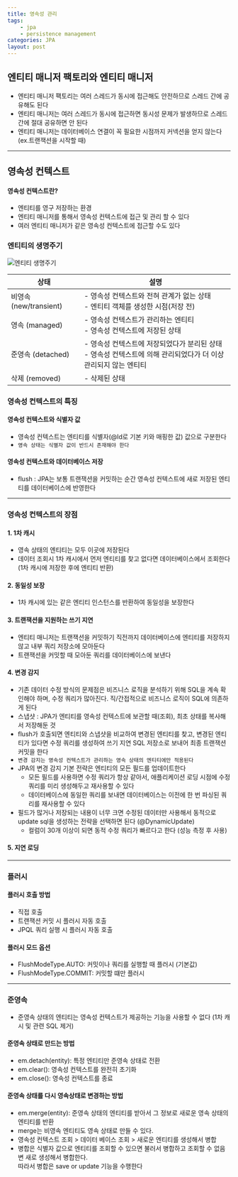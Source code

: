 ```yaml
---
title: 영속성 관리
tags: 
    - jpa
    - persistence management
categories: JPA
layout: post
---
```


## 엔티티 매니저 팩토리와 엔티티 매니저
- 엔티티 매니저 팩토리는 여러 스레드가 동시에 접근해도 안전하므로 스레드 간에 공유해도 된다
- 엔티티 매니저는 여러 스레드가 동시에 접근하면 동시성 문제가 발생하므로 스레드 간에 절대 공유하면 안 된다
- 엔티티 매니저는 데이터베이스 연결이 꼭 필요한 시점까지 커넥션을 얻지 않는다 (ex.트랜잭션을 시작할 때)

 ---

## 영속성 컨텍스트
#### 영속성 컨텍스트란?
- 엔티티를 영구 저장하는 환경
- 엔티티 매니저를 통해서 영속성 컨텍스트에 접근 및 관리 할 수 있다
- 여러 엔티티 매니저가 같은 영속성 컨텍스트에 접근할 수도 있다

### 엔티티의 생명주기
![엔티티 생명주기](https://user-images.githubusercontent.com/35331310/79059442-0dc28c80-7cb5-11ea-8433-2cb064861c4a.png)

|상태|설명|
|---|---|
|비영속 (new/transient)|- 영속성 컨텍스트와 전혀 관계가 없는 상태<br/>- 엔티티 객체를 생성한 시점(저장 전)|
|영속 (managed)|- 영속성 컨텍스트가 관리하는 엔티티<br/>- 영속성 컨텍스트에 저장된 상태|
|준영속 (detached)|- 영속성 컨텍스트에 저장되었다가 분리된 상태<br/>- 영속성 컨텍스트에 의해 관리되었다가 더 이상 관리되지 않는 엔티티|
|삭제 (removed)|- 삭제된 상태|


### 영속성 컨텍스트의 특징
#### 영속성 컨텍스트와 식별자 값
- 영속성 컨텍스트는 엔티티를 식별자(@Id로 기본 키와 매핑한 값) 값으로 구분한다
- `영속 상태는 식별자 값이 반드시 존재해야 한다`

#### 영속성 컨텍스트와 데이터베이스 저장
- flush : JPA는 보통 트랜잭션을 커밋하는 순간 영속성 컨텍스트에 새로 저장된 엔티티를 데이터베이스에 반영한다

---

### 영속성 컨텍스트의 장점
#### 1. 1차 캐시
- 영속 상태의 엔티티는 모두 이곳에 저장된다
- 데이터 조회시 1차 캐시에서 먼저 엔티티를 찾고 없다면 데이터베이스에서 조회한다 (1차 캐시에 저장한 후에 엔티티 반환)

#### 2. 동일성 보장
- 1차 캐시에 있는 같은 엔티티 인스턴스를 반환하여 동일성을 보장한다

#### 3. 트랜잭션을 지원하는 쓰기 지연
- 엔티티 매니저는 트랜잭션을 커밋하기 직전까지 데이터베이스에 엔티티를 저장하지 않고 내부 쿼리 저장소에 모아둔다
- 트랜잭션을 커밋할 때 모아둔 쿼리를 데이터베이스에 보낸다

#### 4. 변경 감지
- 기존 데이터 수정 방식의 문제점은 비즈니스 로직을 분석하기 위해 SQL을 계속 확인해야 하며, 수정 쿼리가 많아진다. 직/간접적으로 비즈니스 로직이 SQL에 의존하게 된다
- 스냅샷 : JPA가 엔티티를 영속성 컨텍스트에 보관할 때(조회), 최초 상태를 복사해서 저장해둔 것
- flush가 호출되면 엔티티와 스냅샷을 비교하여 변경된 엔티티를 찾고, 변경된 엔티티가 있다면 수정 쿼리를 생성하여 쓰기 지연 SQL 저장소로 보내어 최종 트랜잭션 커밋을 한다
- `변경 감지는 영속성 컨텍스트가 관리하는 영속 상태의 엔티티에만 적용된다`
- JPA의 변경 감지 기본 전략은 엔티티의 모든 필드를 업데이트한다
    - 모든 필드를 사용하면 수정 쿼리가 항상 같아서, 애플리케이션 로딩 시점에 수정 쿼리를 미리 생성해두고 재사용할 수 있다
    - 데이터베이스에 동일한 쿼리를 보내면 데이터베이스는 이전에 한 번 파싱된 쿼리를 재사용할 수 있다
- 필드가 많거나 저장되는 내용이 너무 크면 수정된 데이터만 사용해서 동적으로 update sql을 생성하는 전략을 선택하면 된다 (@DynamicUpdate)
    - 컬럼이 30개 이상이 되면 동적 수정 쿼리가 빠르다고 한다 (성능 측정 후 사용)
    
#### 5. 지연 로딩

---

### 플러시
#### 플러시 호출 방법
- 직접 호출
- 트랜잭션 커밋 시 플러시 자동 호출
- JPQL 쿼리 실행 시 플러시 자동 호출

#### 플러시 모드 옵션
- FlushModeType.AUTO: 커밋이나 쿼리를 실행할 때 플러시 (기본값)
- FlushModeType.COMMIT: 커밋할 떄만 플러시

---

### 준영속
- 준영속 상태의 엔티티는 영속성 컨텍스트가 제공하는 기능을 사용할 수 없다 (1차 캐시 및 관련 SQL 제거)

#### 준영속 상태로 만드는 방법
- em.detach(entity): 특정 엔티티만 준영속 상태로 전환
- em.clear(): 영속성 컨텍스트를 완전히 초기화
- em.close(): 영속성 컨텍스트를 종료

#### 준영속 상태를 다시 영속상태로 변경하는 방법
- em.merge(entity): 준영속 상태의 엔티티를 받아서 그 정보로 새로운 영속 상태의 엔티티를 반환
- merge는 비영속 엔티티도 영속 상태로 만들 수 있다.
- 영속성 컨텍스트 조회 > 데이터 베이스 조회 > 새로운 엔티티를 생성해서 병합
- 병합은 식별자 값으로 엔티티를 조회할 수 있으면 불러서 병합하고 조회할 수 없음변 새로 생성해서 병합한다.
<br/>따라서 병합은 save or update 기능을 수행한다